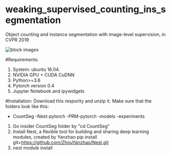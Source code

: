 # weaking_supervised_counting_ins_segmentation
Object counting and instance segmentation with image-level supervision, in CVPR 2019

![block images](https://github.com/GuoleiSun/CountSeg/blob/master/demo/images/block.png)


#Requirements:
1. System: ubuntu 16.04. 
2. NVIDIA GPU + CUDA CuDNN
3. Python>=3.6
4. Pytorch version 0.4 
5. Jupyter Notebook and ipywidgets 

#Installation:
Download this respority and unzip it. Make sure that the folders look like this:
- CountSeg
  -Nest-pytorch
  -PRM-pytorch
  -models
  -experiments
1. Go insider CountSeg folder by "cd CountSeg"
1. Install Nest, a flexible tool for building and sharing deep learning modules, created by Yanzhao
   pip install git+https://github.com/ZhouYanzhao/Nest.git
2. 
   nest module install 
